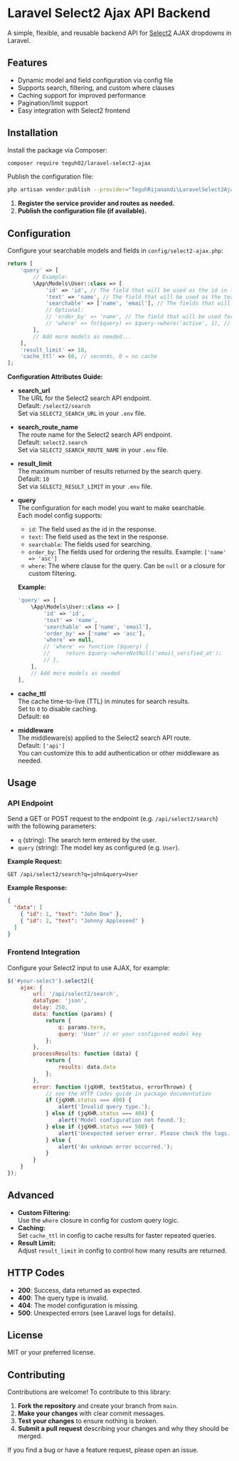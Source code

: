 # Laravel Select2 Ajax API Backend

A simple, flexible, and reusable backend API for [Select2](https://select2.org/) AJAX dropdowns in Laravel.

## Features

- Dynamic model and field configuration via config file
- Supports search, filtering, and custom where clauses
- Caching support for improved performance
- Pagination/limit support
- Easy integration with Select2 frontend

## Installation

Install the package via Composer:

```bash
composer require teguh02/laravel-select2-ajax
```

Publish the configuration file:

```bash
php artisan vendor:publish --provider="TeguhRijanandi\LaravelSelect2Ajax\LaravelSelect2AjaxServiceProvider"
```

1. **Register the service provider and routes as needed.**
2. **Publish the configuration file (if available).**

## Configuration

Configure your searchable models and fields in `config/select2-ajax.php`:

```php
return [
    'query' => [
        // Example:
        \App\Models\User::class => [
            'id' => 'id', // The field that will be used as the id in the response.
            'text' => 'name', // The field that will be used as the text in the response.
            'searchable' => ['name', 'email'], // The fields that will be used for searching.
            // Optional:
            // 'order_by' => 'name', // The field that will be used for ordering the results.
            // 'where' => fn($query) => $query->where('active', 1), // The where clause for the query.
        ],
        // Add more models as needed...
    ],
    'result_limit' => 10,
    'cache_ttl' => 60, // seconds, 0 = no cache
];
```

**Configuration Attributes Guide:**

- **search_url**  
  The URL for the Select2 search API endpoint.  
  Default: `/select2/search`  
  Set via `SELECT2_SEARCH_URL` in your `.env` file.

- **search_route_name**  
  The route name for the Select2 search API endpoint.  
  Default: `select2.search`  
  Set via `SELECT2_SEARCH_ROUTE_NAME` in your `.env` file.

- **result_limit**  
  The maximum number of results returned by the search query.  
  Default: `10`  
  Set via `SELECT2_RESULT_LIMIT` in your `.env` file.

- **query**  
  The configuration for each model you want to make searchable.  
  Each model config supports:
  - `id`: The field used as the id in the response.
  - `text`: The field used as the text in the response.
  - `searchable`: The fields used for searching.
  - `order_by`: The fields used for ordering the results. Example: `['name' => 'asc']`
  - `where`: The where clause for the query. Can be `null` or a closure for custom filtering.

  **Example:**
  ```php
  'query' => [
      \App\Models\User::class => [
          'id' => 'id',
          'text' => 'name',
          'searchable' => ['name', 'email'],
          'order_by' => ['name' => 'asc'],
          'where' => null,
          // 'where' => function ($query) {
          //     return $query->whereNotNull('email_verified_at');
          // },
      ],
      // Add more models as needed
  ],
  ```

- **cache_ttl**  
  The cache time-to-live (TTL) in minutes for search results.  
  Set to `0` to disable caching.  
  Default: `60`

- **middleware**  
  The middleware(s) applied to the Select2 search API route.  
  Default: `['api']`  
  You can customize this to add authentication or other middleware as needed.

## Usage

### API Endpoint

Send a GET or POST request to the endpoint (e.g. `/api/select2/search`) with the following parameters:

- `q` (string): The search term entered by the user.
- `query` (string): The model key as configured (e.g. `User`).

**Example Request:**

```http
GET /api/select2/search?q=john&query=User
```

**Example Response:**

```json
{
  "data": [
    { "id": 1, "text": "John Doe" },
    { "id": 2, "text": "Johnny Appleseed" }
  ]
}
```

### Frontend Integration

Configure your Select2 input to use AJAX, for example:

```javascript
$('#your-select').select2({
    ajax: {
        url: '/api/select2/search',
        dataType: 'json',
        delay: 250,
        data: function (params) {
            return {
                q: params.term,
                query: 'User' // or your configured model key
            };
        },
        processResults: function (data) {
            return {
                results: data.data
            };
        },
        error: function (jqXHR, textStatus, errorThrown) {
            // see the HTTP Codes guide in package documentation
            if (jqXHR.status === 400) {
                alert('Invalid query type.');
            } else if (jqXHR.status === 404) {
                alert('Model configuration not found.');
            } else if (jqXHR.status === 500) {
                alert('Unexpected server error. Please check the logs.');
            } else {
                alert('An unknown error occurred.');
            }
        }
    }
});
```

## Advanced

- **Custom Filtering:**  
  Use the `where` closure in config for custom query logic.
- **Caching:**  
  Set `cache_ttl` in config to cache results for faster repeated queries.
- **Result Limit:**  
  Adjust `result_limit` in config to control how many results are returned.

## HTTP Codes

- **200**: Success, data returned as expected.
- **400**: The query type is invalid.
- **404**: The model configuration is missing.
- **500**: Unexpected errors (see Laravel logs for details).

## License

MIT or your preferred license.

## Contributing

Contributions are welcome! To contribute to this library:

1. **Fork the repository** and create your branch from `main`.
2. **Make your changes** with clear commit messages.
3. **Test your changes** to ensure nothing is broken.
4. **Submit a pull request** describing your changes and why they should be merged.

If you find a bug or have a feature request, please open an issue.